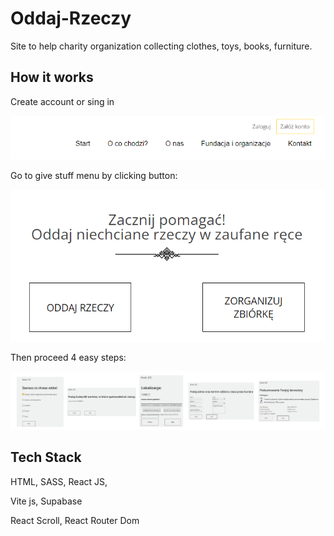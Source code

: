 # Oddaj-Rzeczy
Site to help charity organization collecting clothes, toys, books, furniture. 


## How it works
Create account or sing in


![](images/pickmenu2.png)

Go to give stuff menu by clicking button: 

![](images/pickmenu.png)

Then proceed 4 easy steps: 

![](images/oddajRzeczy.png)
## Tech Stack

HTML, SASS, React JS,

Vite js, Supabase

React Scroll, React Router Dom

